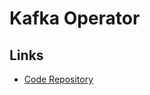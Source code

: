 # Kafka Operator

<!--
https://artifacthub.io/packages/helm/banzaicloud-stable/kafka-operator
-->

## Links

- [Code Repository](https://github.com/banzaicloud/kafka-operator)
